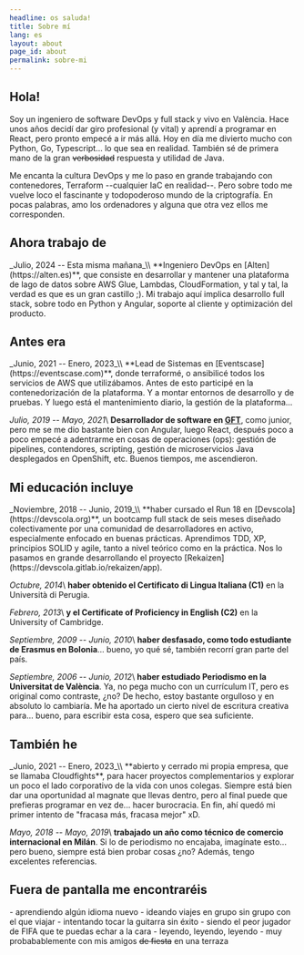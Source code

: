 ```yaml
---
headline: os saluda!
title: Sobre mí
lang: es
layout: about
page_id: about
permalink: sobre-mi
---
```


<h2 class="section print-only"><i class="fa-solid fa-user"></i> Hola!</h2>
Soy un ingeniero de software DevOps y full stack y vivo en València. Hace unos años decidí dar giro profesional (y vital) y aprendí a programar en React, pero pronto empecé a ir más allá. Hoy en día me divierto mucho con Python, Go, Typescript... lo que sea en realidad. También sé de primera mano de la gran <del>verbosidad</del> respuesta y utilidad de Java.

Me encanta la cultura DevOps y me lo paso en grande trabajando con contenedores, Terraform --cualquier IaC en realidad--. Pero sobre todo me vuelve loco el fascinante y todopoderoso mundo de la criptografía. En pocas palabras, amo los ordenadores y alguna que otra vez ellos me corresponden.

<h2 class="section"><i class="fa-solid fa-briefcase"></i> Ahora trabajo de</h2>
_Julio, 2024 -- Esta misma mañana_\\
**Ingeniero DevOps en [Alten](https://alten.es)**, que consiste en desarrollar y mantener una plataforma de lago de datos sobre AWS Glue, Lambdas, CloudFormation, y tal y tal, la verdad es que es un gran castillo ;). Mi trabajo aquí implica desarrollo full stack, sobre todo en Python y Angular, soporte al cliente y optimización del producto.

<h2 class="section"><i class="fa-solid fa-backward"></i> Antes era</h2>
_Junio, 2021 -- Enero, 2023_\\
**Lead de Sistemas en [Eventscase](https://eventscase.com)**, donde terraformé, o ansibilicé todos los servicios de AWS que utilizábamos. Antes de esto participé en la contenedorización de la plataforma. Y a montar entornos de desarrollo y de pruebas. Y luego está el mantenimiento diario, la gestión de la plataforma...

_Julio, 2019 -- Mayo, 2021_\\
**Desarrollador de software en [GFT](https://gft.com)**, como junior, pero me se me dio bastante bien con Angular, luego React, después poco a poco empecé a adentrarme en cosas de operaciones (ops): gestión de pipelines, contendores, scripting, gestión de microservicios Java desplegados en OpenShift, etc. Buenos tiempos, me ascendieron.

<h2 class="section"><i class="fa-solid fa-graduation-cap"></i> Mi educación incluye</h2>
_Noviembre, 2018 -- Junio, 2019_\\
**haber cursado el Run 18 en [Devscola](https://devscola.org)**, un bootcamp full stack de seis meses diseñado colectivamente por una comunidad de desarrolladores en activo, especialmente enfocado en buenas prácticas. Aprendimos TDD, XP, principios SOLID y agile, tanto a nivel teórico como en la práctica. Nos lo pasamos en grande desarrollando el proyecto [Rekaizen](https://devscola.gitlab.io/rekaizen/app).

_Octubre, 2014_\\
**haber obtenido el Certificato di Lingua Italiana (C1)** en la Università di Perugia.

_Febrero, 2013_\\
**y el Certificate of Proficiency in English (C2)** en la University of Cambridge.

_Septiembre, 2009 -- Junio, 2010_\\
**haber desfasado, como todo estudiante de Erasmus en Bolonia**... bueno, yo qué sé, también recorrí gran parte del país.

_Septiembre, 2006 -- Junio, 2012_\\
**haber estudiado Periodismo en la Universitat de València**. Ya, no pega mucho con un currículum IT, pero es original como contraste, ¿no? De hecho, estoy bastante orgulloso y en absoluto lo cambiaría. Me ha aportado un cierto nivel de escritura creativa para... bueno, para escribir esta cosa, espero que sea suficiente.

<h2 class="section"><i class="fa-solid fa-star-of-life"></i> También he</h2>
_Junio, 2021 -- Enero, 2023_\\
**abierto y cerrado mi propia empresa, que se llamaba Cloudfights**, para hacer proyectos complementarios y explorar un poco el lado corporativo de la vida con unos colegas. Siempre está bien dar una oportunidad al magnate que llevas dentro, pero al final puede que prefieras programar en vez de... hacer burocracia. En fin, ahí quedó mi primer intento de "fracasa más, fracasa mejor" xD.

_Mayo, 2018 -- Mayo, 2019_\\
**trabajado un año como técnico de comercio internacional en Milán**. Si lo de periodismo no encajaba, imagínate esto... pero bueno, siempre está bien probar cosas ¿no? Además, tengo excelentes referencias.

<h2 class="section"><i class="fa-solid fa-signs-post"></i> Fuera de pantalla me encontraréis</h2>
- aprendiendo algún idioma nuevo
- ideando viajes en grupo sin grupo con el que viajar
- intentando tocar la guitarra sin éxito
- siendo el peor jugador de FIFA que te puedas echar a la cara
- leyendo, leyendo, leyendo
- muy probabablemente con mis amigos <del>de fiesta</del> en una terraza
